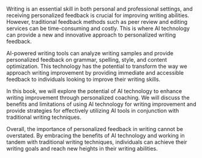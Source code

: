 
Writing is an essential skill in both personal and professional settings, and receiving personalized feedback is crucial for improving writing abilities. However, traditional feedback methods such as peer review and editing services can be time-consuming and costly. This is where AI technology can provide a new and innovative approach to personalized writing feedback.

AI-powered writing tools can analyze writing samples and provide personalized feedback on grammar, spelling, style, and content optimization. This technology has the potential to transform the way we approach writing improvement by providing immediate and accessible feedback to individuals looking to improve their writing skills.

In this book, we will explore the potential of AI technology to enhance writing improvement through personalized coaching. We will discuss the benefits and limitations of using AI technology for writing improvement and provide strategies for effectively utilizing AI tools in conjunction with traditional writing techniques.

Overall, the importance of personalized feedback in writing cannot be overstated. By embracing the benefits of AI technology and working in tandem with traditional writing techniques, individuals can achieve their writing goals and reach new heights in their writing abilities.
